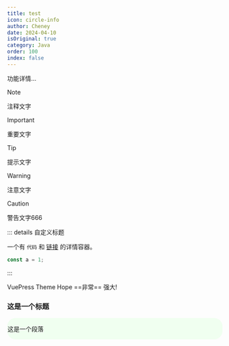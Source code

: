 ```yaml
---
title: test
icon: circle-info
author: Cheney
date: 2024-04-10
isOriginal: true
category: Java
order: 100
index: false
---
```


功能详情...



> [!note]
> 注释文字

> [!important]
> 重要文字

> [!tip]
> 提示文字

> [!warning]
> 注意文字

> [!caution]
> 警告文字666




::: details 自定义标题

一个有 `代码` 和 [链接](#演示) 的详情容器。

```js
const a = 1;
```
:::


VuePress Theme Hope ==非常== 强大!

<div>
    <h3>这是一个标题</h3>
    <div style="border-radius:20px;background-color:#F0FFF0;padding:1px">
        <p>这是一个段落</p>
    </div>
</div>